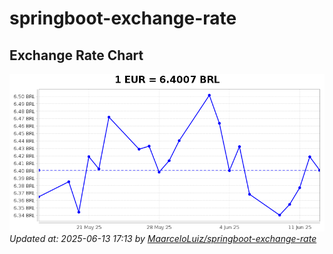 # springboot-exchange-rate

<!-- EXCHANGE-RATE-START -->
## Exchange Rate Chart

![Exchange Rate Chart](charts/chart.png)*Updated at: 2025-06-13 17:13 by [MaarceloLuiz/springboot-exchange-rate](https://github.com/MaarceloLuiz/springboot-exchange-rate)*


<!-- EXCHANGE-RATE-END -->